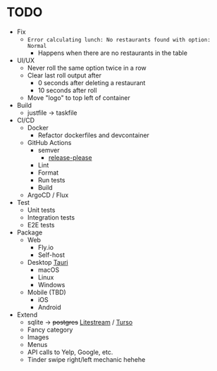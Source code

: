 # TODO

* Fix
  * `Error calculating lunch: No restaurants found with option: Normal`
    * Happens when there are no restaurants in the table
* UI/UX
  * Never roll the same option twice in a row
  * Clear last roll output after
    * 0 seconds after deleting a restaurant
    * 10 seconds after roll
  * Move "logo" to top left of container
* Build
  * justfile -> taskfile
* CI/CD
  * Docker
    * Refactor dockerfiles and devcontainer
  * GitHub Actions
    * semver
      * [release-please](https://github.com/marketplace/actions/release-please-action)
    * Lint
    * Format
    * Run tests
    * Build
  * ArgoCD / Flux
* Test
  * Unit tests
  * Integration tests
  * E2E tests
* Package
  * Web
    * Fly.io
    * Self-host
  * Desktop [Tauri](https://v1.tauri.app/) 
    * macOS
    * Linux
    * Windows
  * Mobile (TBD)
    * iOS
    * Android
* Extend
  * sqlite -> ~~postgres~~ [Litestream](https://litestream.io/) / [Turso](https://turso.tech/)
  * Fancy category
  * Images
  * Menus
  * API calls to Yelp, Google, etc.
  * Tinder swipe right/left mechanic hehehe
